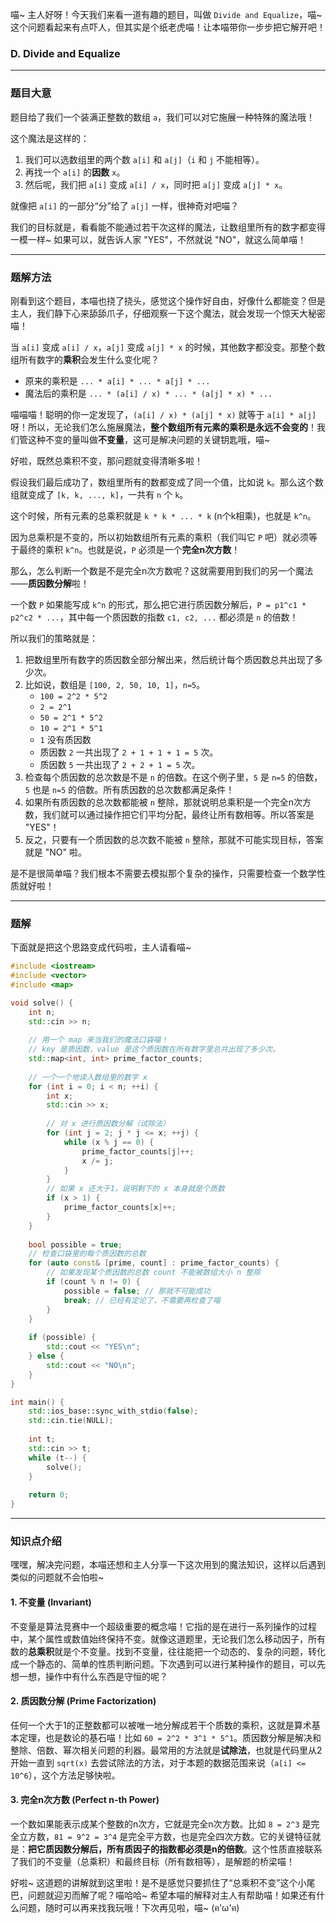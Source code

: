 喵~ 主人好呀！今天我们来看一道有趣的题目，叫做 `Divide and Equalize`，喵~ 这个问题看起来有点吓人，但其实是个纸老虎喵！让本喵带你一步步把它解开吧！

### D. Divide and Equalize

---

### 题目大意

题目给了我们一个装满正整数的数组 `a`，我们可以对它施展一种特殊的魔法哦！

这个魔法是这样的：
1.  我们可以选数组里的两个数 `a[i]` 和 `a[j]`（`i` 和 `j` 不能相等）。
2.  再找一个 `a[i]` 的**因数** `x`。
3.  然后呢，我们把 `a[i]` 变成 `a[i] / x`，同时把 `a[j]` 变成 `a[j] * x`。

就像把 `a[i]` 的一部分“分”给了 `a[j]` 一样，很神奇对吧喵？

我们的目标就是，看看能不能通过若干次这样的魔法，让数组里所有的数字都变得一模一样~ 如果可以，就告诉人家 "YES"，不然就说 "NO"，就这么简单喵！

---

### 题解方法

刚看到这个题目，本喵也挠了挠头，感觉这个操作好自由，好像什么都能变？但是主人，我们静下心来舔舔爪子，仔细观察一下这个魔法，就会发现一个惊天大秘密喵！

当 `a[i]` 变成 `a[i] / x`，`a[j]` 变成 `a[j] * x` 的时候，其他数字都没变。那整个数组所有数字的**乘积**会发生什么变化呢？

*   原来的乘积是 `... * a[i] * ... * a[j] * ...`
*   魔法后的乘积是 `... * (a[i] / x) * ... * (a[j] * x) * ...`

喵喵喵！聪明的你一定发现了，`(a[i] / x) * (a[j] * x)` 就等于 `a[i] * a[j]` 呀！所以，无论我们怎么施展魔法，**整个数组所有元素的乘积是永远不会变的**！我们管这种不变的量叫做**不变量**，这可是解决问题的关键钥匙哦，喵~

好啦，既然总乘积不变，那问题就变得清晰多啦！

假设我们最后成功了，数组里所有的数都变成了同一个值，比如说 `k`。那么这个数组就变成了 `[k, k, ..., k]`，一共有 `n` 个 `k`。

这个时候，所有元素的总乘积就是 `k * k * ... * k` (n个k相乘)，也就是 `k^n`。

因为总乘积是不变的，所以初始数组所有元素的乘积（我们叫它 `P` 吧）就必须等于最终的乘积 `k^n`。也就是说，`P` 必须是一个**完全n次方数**！

那么，怎么判断一个数是不是完全n次方数呢？这就需要用到我们的另一个魔法——**质因数分解**啦！

一个数 `P` 如果能写成 `k^n` 的形式，那么把它进行质因数分解后，`P = p1^c1 * p2^c2 * ...`，其中每一个质因数的指数 `c1, c2, ...` 都必须是 `n` 的倍数！

所以我们的策略就是：

1.  把数组里所有数字的质因数全部分解出来，然后统计每个质因数总共出现了多少次。
2.  比如说，数组是 `[100, 2, 50, 10, 1]`，`n=5`。
    *   `100 = 2^2 * 5^2`
    *   `2 = 2^1`
    *   `50 = 2^1 * 5^2`
    *   `10 = 2^1 * 5^1`
    *   `1` 没有质因数
    *   质因数 `2` 一共出现了 `2 + 1 + 1 + 1 = 5` 次。
    *   质因数 `5` 一共出现了 `2 + 2 + 1 = 5` 次。
3.  检查每个质因数的总次数是不是 `n` 的倍数。在这个例子里，`5` 是 `n=5` 的倍数，`5` 也是 `n=5` 的倍数。所有质因数的总次数都满足条件！
4.  如果所有质因数的总次数都能被 `n` 整除，那就说明总乘积是一个完全n次方数，我们就可以通过操作把它们平均分配，最终让所有数相等。所以答案是 "YES"！
5.  反之，只要有一个质因数的总次数不能被 `n` 整除，那就不可能实现目标，答案就是 "NO" 啦。

是不是很简单喵？我们根本不需要去模拟那个复杂的操作，只需要检查一个数学性质就好啦！

---

### 题解

下面就是把这个思路变成代码啦，主人请看喵~

```cpp
#include <iostream>
#include <vector>
#include <map>

void solve() {
    int n;
    std::cin >> n;
    
    // 用一个 map 来当我们的魔法口袋喵！
    // key 是质因数，value 是这个质因数在所有数字里总共出现了多少次。
    std::map<int, int> prime_factor_counts;
    
    // 一个一个地读入数组里的数字 x
    for (int i = 0; i < n; ++i) {
        int x;
        std::cin >> x;
        
        // 对 x 进行质因数分解（试除法）
        for (int j = 2; j * j <= x; ++j) {
            while (x % j == 0) {
                prime_factor_counts[j]++;
                x /= j;
            }
        }
        // 如果 x 还大于1，说明剩下的 x 本身就是个质数
        if (x > 1) {
            prime_factor_counts[x]++;
        }
    }
    
    bool possible = true;
    // 检查口袋里的每个质因数的总数
    for (auto const& [prime, count] : prime_factor_counts) {
        // 如果发现某个质因数的总数 count 不能被数组大小 n 整除
        if (count % n != 0) {
            possible = false; // 那就不可能成功
            break; // 已经有定论了，不需要再检查了喵
        }
    }
    
    if (possible) {
        std::cout << "YES\n";
    } else {
        std::cout << "NO\n";
    }
}

int main() {
    std::ios_base::sync_with_stdio(false);
    std::cin.tie(NULL);
    
    int t;
    std::cin >> t;
    while (t--) {
        solve();
    }
    
    return 0;
}
```

---

### 知识点介绍

嘿嘿，解决完问题，本喵还想和主人分享一下这次用到的魔法知识，这样以后遇到类似的问题就不会怕啦~

#### 1. 不变量 (Invariant)

不变量是算法竞赛中一个超级重要的概念喵！它指的是在进行一系列操作的过程中，某个属性或数值始终保持不变。就像这道题里，无论我们怎么移动因子，所有数的**总乘积**就是个不变量。找到不变量，往往能把一个动态的、复杂的问题，转化成一个静态的、简单的性质判断问题。下次遇到可以进行某种操作的题目，可以先想一想，操作中有什么东西是守恒的呢？

#### 2. 质因数分解 (Prime Factorization)

任何一个大于1的正整数都可以被唯一地分解成若干个质数的乘积，这就是算术基本定理，也是数论的基石喵！比如 `60 = 2^2 * 3^1 * 5^1`。质因数分解是解决和整除、倍数、幂次相关问题的利器。最常用的方法就是**试除法**，也就是代码里从2开始一直到 `sqrt(x)` 去尝试除法的方法，对于本题的数据范围来说（`a[i] <= 10^6`），这个方法足够快啦。

#### 3. 完全n次方数 (Perfect n-th Power)

一个数如果能表示成某个整数的n次方，它就是完全n次方数。比如 `8 = 2^3` 是完全立方数，`81 = 9^2 = 3^4` 是完全平方数，也是完全四次方数。它的关键特征就是：**把它质因数分解后，所有质因子的指数都必须是n的倍数**。这个性质直接联系了我们的不变量（总乘积）和最终目标（所有数相等），是解题的桥梁喵！

好啦~ 这道题的讲解就到这里啦！是不是感觉只要抓住了“总乘积不变”这个小尾巴，问题就迎刃而解了呢？喵哈哈~ 希望本喵的解释对主人有帮助喵！如果还有什么问题，随时可以再来找我玩哦！下次再见啦，喵~ (ฅ'ω'ฅ)